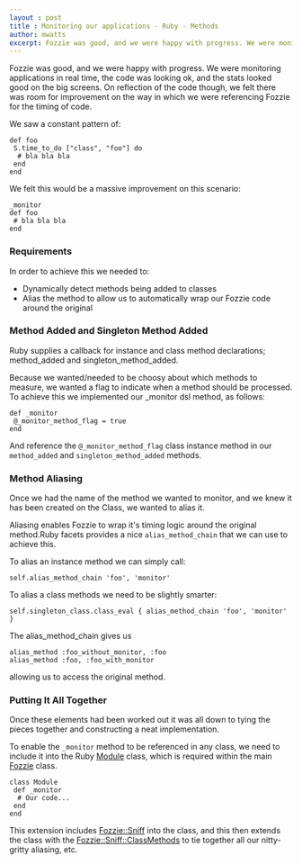 ```yaml
---
layout : post
title : Monitoring our applications - Ruby - Methods
author: mwatts
excerpt: Fozzie was good, and we were happy with progress. We were monitoring applications in real time, the code was looking ok, and the stats looked good on the big screens. On reflection of the code though, we felt there was room for improvement on the way in which we were referencing Fozzie for the timing of code.
---
```


Fozzie was good, and we were happy with progress. We were monitoring applications in real time, the code was looking ok, and the stats looked good on the big screens. On reflection of the code though, we felt there was room for improvement on the way in which we were referencing Fozzie for the timing of code.

We saw a constant pattern of:

```
def foo
 S.time_to_do ["class", "foo"] do
  # bla bla bla
 end
end
```

We felt this would be a massive improvement on this scenario:

```
_monitor
def foo
 # bla bla bla
end
```

### Requirements

In order to achieve this we needed to:
 - Dynamically detect methods being added to classes
 - Alias the method to allow us to automatically wrap our Fozzie code around the original

### Method Added and Singleton Method Added

Ruby supplies a callback for instance and class method declarations; method_added and singleton_method_added.

Because we wanted/needed to be choosy about which methods to measure, we wanted a flag to indicate when a method should be processed. To achieve this we implemented our _monitor dsl method, as follows:

```
def _monitor
 @_monitor_method_flag = true
end
```

And reference the `@_monitor_method_flag` class instance method in our `method_added` and `singleton_method_added` methods.

### Method Aliasing
Once we had the name of the method we wanted to monitor, and we knew it has been created on the Class, we wanted to alias it.

Aliasing enables Fozzie to wrap it's timing logic around the original method.Ruby facets provides a nice `alias_method_chain` that we can use to achieve this.

To alias an instance method we can simply call:

`self.alias_method_chain 'foo', 'monitor'`

To alias a class methods we need to be slightly smarter:

`self.singleton_class.class_eval { alias_method_chain 'foo', 'monitor' }`

The alias_method_chain gives us

```
alias_method :foo_without_monitor, :foo
alias_method :foo, :foo_with_monitor
```

allowing us to access the original method.

### Putting It All Together

Once these elements had been worked out it was all down to tying the pieces together and constructing a neat implementation.

To enable the `_monitor` method to be referenced in any class, we need to include it into the Ruby [Module](https://github.com/lonelyplanet/fozzie/blob/master/lib/core_ext/module/monitor.rb) class, which is required within the main [Fozzie](https://github.com/lonelyplanet/fozzie/blob/master/lib/fozzie.rb) class.

```
class Module
 def _monitor
  # Our code...
 end
end
```

This extension includes [Fozzie::Sniff](https://github.com/lonelyplanet/fozzie/blob/master/lib/fozzie/sniff.rb) into the class, and this then extends the class with the [Fozzie::Sniff::ClassMethods](https://github.com/lonelyplanet/fozzie/blob/master/lib/fozzie/sniff.rb) to tie together all our nitty-gritty aliasing, etc.

